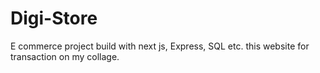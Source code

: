 # Digi-Store
E commerce project build with next js, Express, SQL etc. this website for transaction on my collage.
